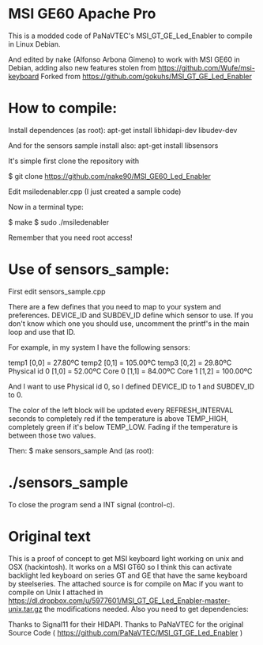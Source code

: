 MSI GE60 Apache Pro
=====================

This is a modded code of PaNaVTEC's MSI_GT_GE_Led_Enabler to compile in Linux Debian.

And edited by nake (Alfonso Arbona Gimeno) to work with MSI GE60 in Debian, adding
also new features stolen from https://github.com/Wufe/msi-keyboard
Forked from https://github.com/gokuhs/MSI_GT_GE_Led_Enabler

How to compile:
===============

Install dependences (as root):
apt-get install libhidapi-dev libudev-dev

And for the sensors sample install also:
apt-get install libsensors

It's simple first clone the repository with 

$ git clone https://github.com/nake90/MSI_GE60_Led_Enabler

Edit msiledenabler.cpp (I just created a sample code)

Now in a terminal type:

$ make
$ sudo ./msiledenabler

Remember that you need root access!

Use of sensors_sample:
======================

First edit sensors_sample.cpp

There are a few defines that you need to map to your system and preferences.
DEVICE_ID and SUBDEV_ID define which sensor to use. If you don't know which one
you should use, uncomment the printf's in the main loop and use that ID.

For example, in my system I have the following sensors:

temp1 [0,0]  = 27.80ºC
temp2 [0,1]  = 105.00ºC
temp3 [0,2]  = 29.80ºC
Physical id 0 [1,0]  = 52.00ºC
Core 0 [1,1]  = 84.00ºC
Core 1 [1,2]  = 100.00ºC

And I want to use Physical id 0, so I defined DEVICE_ID to 1 and SUBDEV_ID to 0.

The color of the left block will be updated every REFRESH_INTERVAL seconds to
completely red if the temperature is above TEMP_HIGH, completely green if it's
below TEMP_LOW. Fading if the temperature is between those two values.

Then:
$ make sensors_sample
And (as root):
# ./sensors_sample


To close the program send a INT signal (control-c).


Original text
================


This is a proof of concept to get MSI keyboard light working on unix and OSX (hackintosh). It works on a MSI GT60 so I think this can activate backlight led keyboard on series GT and GE that have the same keyboard by steelseries.
The attached source is for compile on Mac if you want to compile on Unix I attached in https://dl.dropbox.com/u/5977601/MSI_GT_GE_Led_Enabler-master-unix.tar.gz the modifications needed. Also you need to get dependencies:


Thanks to Signal11 for their HIDAPI.
Thanks to PaNaVTEC for the original Source Code ( https://github.com/PaNaVTEC/MSI_GT_GE_Led_Enabler )
